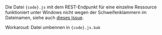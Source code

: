 
<br>

Die Datei `{code}.js` mit dem REST-Endpunkt für eine einzelne Ressource funktioniert unter
Windows nicht wegen der Schweifenklammern im Dateinamen, siehe auch
[dieses Issue](https://github.com/kogosoftwarellc/open-api/issues/868).

Workaroud: Datei umbennen in `{code}.js.bak`

<br>